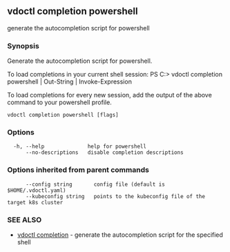 ## vdoctl completion powershell

generate the autocompletion script for powershell

### Synopsis


Generate the autocompletion script for powershell.

To load completions in your current shell session:
PS C:\> vdoctl completion powershell | Out-String | Invoke-Expression

To load completions for every new session, add the output of the above command
to your powershell profile.


```
vdoctl completion powershell [flags]
```

### Options

```
  -h, --help              help for powershell
      --no-descriptions   disable completion descriptions
```

### Options inherited from parent commands

```
      --config string       config file (default is $HOME/.vdoctl.yaml)
      --kubeconfig string   points to the kubeconfig file of the target k8s cluster
```

### SEE ALSO

* [vdoctl completion](vdoctl_completion.md)	 - generate the autocompletion script for the specified shell

